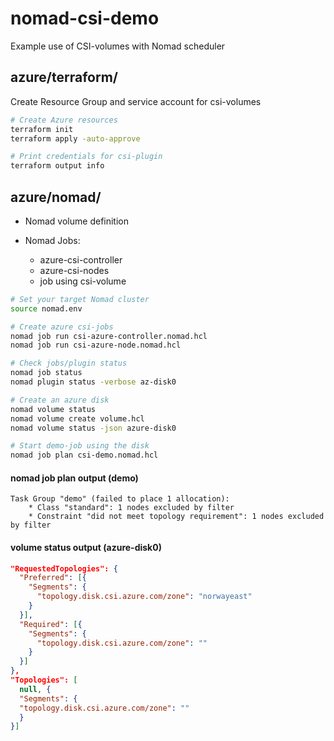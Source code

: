 # nomad-csi-demo

Example use of CSI-volumes with Nomad scheduler

## azure/terraform/

Create Resource Group and service account for csi-volumes

```bash
# Create Azure resources
terraform init
terraform apply -auto-approve

# Print credentials for csi-plugin
terraform output info 
```

## azure/nomad/

* Nomad volume definition

* Nomad Jobs:
    * azure-csi-controller 
    * azure-csi-nodes
    * job using csi-volume

```bash
# Set your target Nomad cluster
source nomad.env

# Create azure csi-jobs
nomad job run csi-azure-controller.nomad.hcl
nomad job run csi-azure-node.nomad.hcl

# Check jobs/plugin status
nomad job status
nomad plugin status -verbose az-disk0

# Create an azure disk
nomad volume status
nomad volume create volume.hcl
nomad volume status -json azure-disk0

# Start demo-job using the disk
nomad job plan csi-demo.nomad.hcl
```

#### nomad job plan output (demo)

```plain
Task Group "demo" (failed to place 1 allocation):
    * Class "standard": 1 nodes excluded by filter
    * Constraint "did not meet topology requirement": 1 nodes excluded by filter
```

#### volume status output (azure-disk0)
```json
"RequestedTopologies": {
  "Preferred": [{
    "Segments": {
      "topology.disk.csi.azure.com/zone": "norwayeast"
    }
  }],
  "Required": [{
    "Segments": {
      "topology.disk.csi.azure.com/zone": ""
    }
  }]
},
"Topologies": [
  null, {
  "Segments": {
  "topology.disk.csi.azure.com/zone": ""
  }
}]
```
